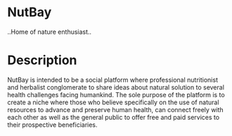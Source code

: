 # NutBay
..Home of nature enthusiast..

# Description

NutBay is intended to be a social platform where professional nutritionist and herbalist conglomerate to share ideas about natural solution to several health challenges facing humankind. The sole purpose of the platform is to create a niche where those who believe specifically on the use of natural resources to advance and preserve human health, can connect freely with each other as well as the general public to offer free and paid services to their prospective beneficiaries.

